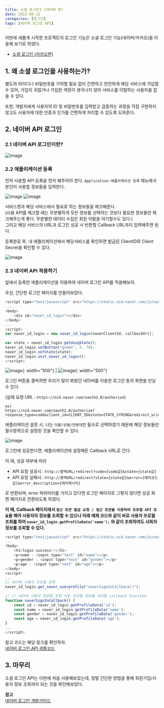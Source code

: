 ```yaml
---
title: 소셜 로그인1 (네이버 편)
date: 2023-08-12
categories: [로그인]
tags: [네이버 로그인 API]
---
```


이번에 새롭게 시작한 프로젝트의 로그인 기능은 소셜 로그인 기능(네이버/카카오)을 이용해 보기로 하였다.

* [소셜 로그인 (카카오편)](https://j-jeongeun.github.io/posts/social_login_kakao)

## 1. 왜 소셜 로그인을 사용하는가?

별도의 아이디나 비밀번호를 기억할 필요 없이 간편하고 안전하게 해당 서비스에 가입할 수 있어, 가입이 귀찮거나 가입한 계정이 생각나지 않아 서비스를 이탈하는 사용자를 잡을 수 있다.

또한, 개발자에게 사용자의 ID 및 비밀번호를 입력받고 검증하는 과정을 직접 구현하지 않고도 사용자에 대한 인증과 인가를 간편하게 처리할 수 있도록 도와준다.  

##  2. 네이버 API 로그인

### 2.1 네이버 API 로그인이란? 

![image](https://github.com/j-jeongeun/j-jeongeun.github.io/assets/121920173/99fce947-939b-4178-b413-bfe5b256d139)

### 2.2 애플리케이션 등록

먼저 사용할 API 등록을 먼저 해주어야 한다.
`Application-애플리케이션 등록` 메뉴에서 본인이 사용할 정보들을 입력한다. 

![image](https://github.com/j-jeongeun/j-jeongeun.github.io/assets/121920173/b9bd1324-282a-4d9e-885f-44631c8f38fb)
![image](https://github.com/j-jeongeun/j-jeongeun.github.io/assets/121920173/f1090c1e-8971-4d60-847d-e466b4096cfb)

서비스명과 해당 서비스에서 필요로 하는 정보들을 체크해준다.  
(사용 API를 체크할 때는 무분별하게 모든 정보를 선택하는 것보다 필요한 정보들만 체크해주는게 좋다. 무분별한 데이터 수집은 회원 이탈을 야기할수도 있다.)  
그리고 해당 서비스의 URL과 로그인 성공 시 반환할 Callback URL까지 입력해주면 된다.

등록완료 후, 내 애플리케이션에서 해당서비스를 확인하면 발급된 ClientID와 Client Secret을 확인할 수 있다.

![image](https://github.com/j-jeongeun/j-jeongeun.github.io/assets/121920173/957dc56f-6aca-4c93-9998-b7a7d8fa2c66)

### 2.3 네이버 API 적용하기

앞에서 등록한 애플리케이션을 이용하여 네이버 로그인 API를 적용해보자.

우선, 간단한 로그인 페이지를 만들어보았다.

```javascript
<script type="text/javascript" src="https://static.nid.naver.com/js/naverLogin_implicit-1.0.3.js" charset="utf-8"></script>
...
<body>
	<div id="naver_id_login"></div>
</body>
...
<script>
var naver_id_login = new naver_id_login(naverClientId, callbackUrl);  
  
var state = naver_id_login.getUniqState();  
naver_id_login.setButton("green", 3, 70);  
naver_id_login.setState(state);  
naver_id_login.init_naver_id_login();
</script>
```

![image](https://github.com/j-jeongeun/j-jeongeun.github.io/assets/121920173/d3c59bd9-eb1e-4f6a-b7ad-44469f790088){: width="500"} | ![image](https://github.com/j-jeongeun/j-jeongeun.github.io/assets/121920173/00dd15eb-fece-4c35-83a1-bc27603637a7){: width="500"}

로그인 버튼을 클릭하면 우리가 많이 봐왔던 네이버를 이용한 로그인 동의 화면을 만날 수 있다.  

(실제 요청 URL : `https://nid.naver.com/oauth2.0/authorize`)
````
ex)
https://nid.naver.com/oauth2.0/authorize?response_type=code&client_id=CLIENT_ID&state=STATE_STRING&redirect_uri=CALLBACK_UR
````

애플리케이션 설정 시, 나는 `이름/성별/연령대`만 필수로 선택하였기 때문에 해당 정보들만 필수항목으로 설정된 것을 확인할 수 있다.

![image](https://github.com/j-jeongeun/j-jeongeun.github.io/assets/121920173/f112a11e-7d0c-42ae-af9e-67c0159f1c3c)

로그인에 성공한다면, 애플리케이션에 설정해둔 Callback URL로 간다.  

이 때, 성공 여부에 따라
-   API 요청 성공시 : `http://콜백URL/redirect?code={code값}&state={state값}`
-   API 요청 실패시 : `http://콜백URL/redirect?state={state값}&error={에러코드값}&error_description={에러메시지}`  

로 반환되며, error 파라미터를 가지고 있다면 로그인 페이지로 그렇지 않다면 성공 화면 페이지로 전환되도록 하였다.

**이 때, Callback 페이지에서 `접근 토큰 발급 요청 / 접근 토큰을 이용하여 프로필 API 호출`을 해야 사용자의 정보를 조회할 수 있으나 아래 예제 코드와 같이 바로 사용자 프로필 조회를 하여 `naver_id_login.getProfileData('name');` 와 같이 조회하여도 사회자 정보를 조회할 수 있다.**

```javascript
<script type="text/javascript" src="https://static.nid.naver.com/js/naverLogin_implicit-1.0.3.js" charset="utf-8"></script>
...
<body>
	<h1>login success!!</h1>
	<p>name : <input type="text" id="name"></p>  
	<p>gender : <input type="text" id="gender"></p>  
	<p>age : <input type="text" id="age"></p>
</body>
<script>
...
// 네이버 사용자 프로필 조회  
naver_id_login.get_naver_userprofile("naverSignInCallback()");  
  
// // 네이버 사용자 프로필 조회 이후 프로필 정보를 처리할 callback function
function naverSignInCallback() {  
	const id = naver_id_login.getProfileData('id');
	const name = naver_id_login.getProfileData('name');
	const gender = naver_id_login.getProfileData('gender');
	const age = naver_id_login.getProfileData('age');
}
...
</script>
```

참고 코드는 해당 링크를 확인하자.  
[네이버 로그인 API 샘플코드](https://developers.naver.com/docs/login/web/web.md)


##  3. 마무리

소셜 로그인 API는 이번에 처음 사용해보았는데, 정말 간단한 방법을 통해 회원가입/사용자 정보 조회까지 되는 것을 확인해보았다.

**참고**  
[네이버 로그인 개발가이드](https://developers.naver.com/docs/login/devguide/devguide.md#%EB%84%A4%EC%9D%B4%EB%B2%84%20%EB%A1%9C%EA%B7%B8%EC%9D%B8-%EA%B0%9C%EB%B0%9C%EA%B0%80%EC%9D%B4%EB%93%9C)

<script src="https://giscus.app/client.js"
        data-repo="j-jeongeun/github.io.comments"
        data-repo-id="R_kgDOJIg9UQ"
        data-category="Announcements"
        data-category-id="DIC_kwDOJIg9Uc4CVz67"
        data-mapping="pathname"
        data-strict="0"
        data-reactions-enabled="1"
        data-emit-metadata="0"
        data-input-position="bottom"
        data-theme="preferred_color_scheme"
        data-lang="ko"
        crossorigin="anonymous"
        async>
</script>